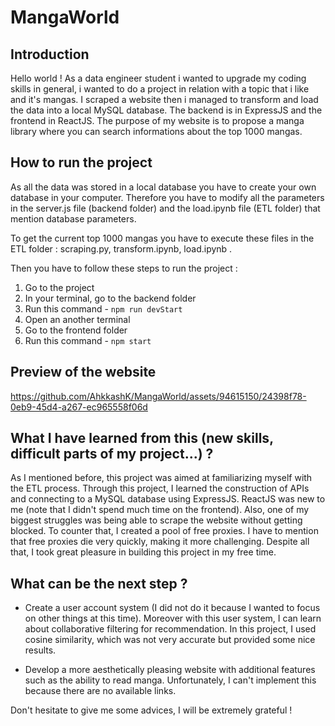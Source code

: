 # MangaWorld

## Introduction 

Hello world ! As a data engineer student i wanted to upgrade my coding skills in general, i wanted to do a project in relation with a topic that i like and it's mangas.
I scraped a website then i managed to transform and load the data into a local MySQL database. The backend is in ExpressJS and the frontend in ReactJS. The purpose of my website is to propose a manga library where you can search informations about the top 1000 mangas.

## How to run the project

As all the data was stored in a local database you have to create your own database in your computer. Therefore you have to modify all the parameters in the server.js file  (backend folder) and the load.ipynb file (ETL folder) that mention database parameters. 

To get the current top 1000 mangas you have to execute these files in the ETL folder : scraping.py, transform.ipynb, load.ipynb .

Then you have to follow these steps to run the project : 

1. Go to the project
2. In your terminal, go to the backend folder
3. Run this command - `npm run devStart`
4. Open an another terminal
5. Go to the frontend folder
6. Run this command - `npm start`
   
## Preview of the website

https://github.com/AhkkashK/MangaWorld/assets/94615150/24398f78-0eb9-45d4-a267-ec965558f06d


## What I have learned from this (new skills, difficult parts of my project...) ? 

As I mentioned before, this project was aimed at familiarizing myself with the ETL process. Through this project, I learned the construction of APIs and connecting to a MySQL database using ExpressJS. ReactJS was new to me (note that I didn't spend much time on the frontend). Also, one of my biggest struggles was being able to scrape the website without getting blocked. To counter that, I created a pool of free proxies. I have to mention that free proxies die very quickly, making it more challenging. Despite all that, I took great pleasure in building this project in my free time.


## What can be the next step ? 

- Create a user account system (I did not do it because I wanted to focus on other things at this time). Moreover with this user system, I can learn about collaborative filtering for recommendation. In this project, I used cosine similarity, which was not very accurate but provided some nice results.

- Develop a more aesthetically pleasing website with additional features such as the ability to read manga. Unfortunately, I can't implement this because there are no available links.


Don't hesitate to give me some advices, I will be extremely grateful !
